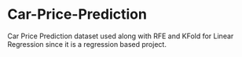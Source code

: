 # Car-Price-Prediction
Car Price Prediction dataset used along with RFE and KFold for Linear Regression since it is a regression based project.
